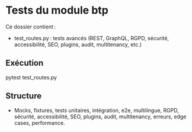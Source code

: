 # Tests du module btp

Ce dossier contient :
- test_routes.py : tests avancés (REST, GraphQL, RGPD, sécurité, accessibilité, SEO, plugins, audit, multitenancy, etc.)

## Exécution
pytest test_routes.py

## Structure
- Mocks, fixtures, tests unitaires, intégration, e2e, multilingue, RGPD, sécurité, accessibilité, SEO, plugins, audit, multitenancy, erreurs, edge cases, performance.
